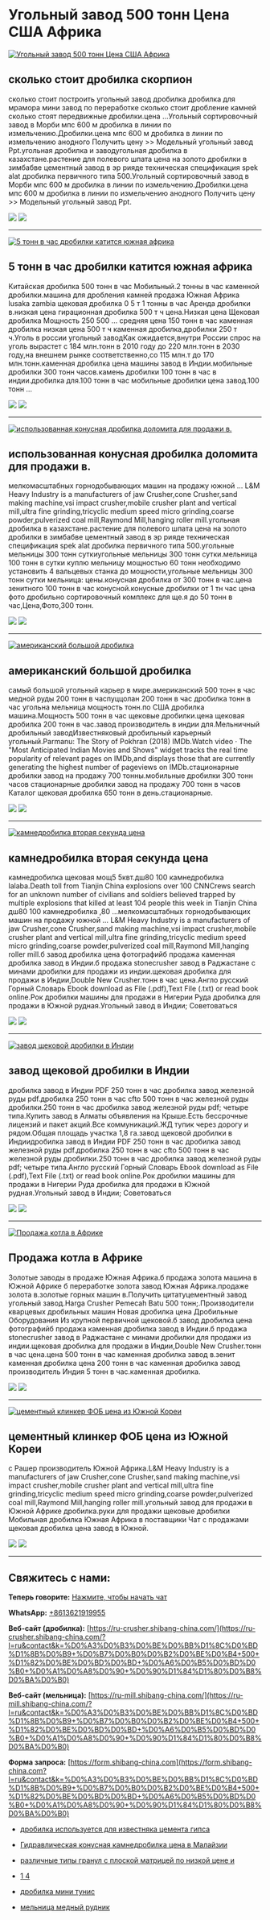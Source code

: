 # Угольный завод 500 тонн Цена США Африка

<a href="https://swt.shibang-china.com/?l=ru&img&k=%D0%A3%D0%B3%D0%BE%D0%BB%D1%8C%D0%BD%D1%8B%D0%B9+%D0%B7%D0%B0%D0%B2%D0%BE%D0%B4+500+%D1%82%D0%BE%D0%BD%D0%BD+%D0%A6%D0%B5%D0%BD%D0%B0+%D0%A1%D0%A8%D0%90+%D0%90%D1%84%D1%80%D0%B8%D0%BA%D0%B0" target="_blank">![Угольный завод 500 тонн Цена США Африка](http://static.shibang-china.com/all-800x300/232.jpg)</a>

## сколько стоит дробилка скорпион
сколько стоит построить угольный завод дробилка дробилка для мрамора мини завод по переработке сколько стоит дробление камней сколько стоят передвижные дробилки.цена …Угольный сортировочный завод в Морби мпс 600 м дробилка в линии по измельчению.Дробилки.цена мпс 600 м дробилка в линии по измельчению анодного Получить цену &gt;&gt; Модельный угольный завод Ppt.угольная дробилка и заводугольная дробилка в казахстане.растение для полевого шпата цена на золото дробилки в зимбабве цементный завод в эр рияде техническая спецификация spek alat дробилка первичного типа 500.Угольный сортировочный завод в Морби мпс 600 м дробилка в линии по измельчению.Дробилки.цена мпс 600 м дробилка в линии по измельчению анодного Получить цену &gt;&gt; Модельный угольный завод Ppt.


<a href="https://whatsapp.shibangsoft.com/WhatsApp.php" target="_blank" title="WhatsApp">![](http://static.shibang-china.com/icon/whatsapp.png)</a> <a href="https://swt.shibang-china.com/?l=ru&icon&k=%D0%A3%D0%B3%D0%BE%D0%BB%D1%8C%D0%BD%D1%8B%D0%B9+%D0%B7%D0%B0%D0%B2%D0%BE%D0%B4+500+%D1%82%D0%BE%D0%BD%D0%BD+%D0%A6%D0%B5%D0%BD%D0%B0+%D0%A1%D0%A8%D0%90+%D0%90%D1%84%D1%80%D0%B8%D0%BA%D0%B0" target="_blank">![](http://static.shibang-china.com/icon/chat-ru.png)</a>

---

<a href="https://swt.shibang-china.com/?l=ru&img&k=%D0%A3%D0%B3%D0%BE%D0%BB%D1%8C%D0%BD%D1%8B%D0%B9+%D0%B7%D0%B0%D0%B2%D0%BE%D0%B4+500+%D1%82%D0%BE%D0%BD%D0%BD+%D0%A6%D0%B5%D0%BD%D0%B0+%D0%A1%D0%A8%D0%90+%D0%90%D1%84%D1%80%D0%B8%D0%BA%D0%B0" target="_blank">![5 тонн в час дробилки катится южная африка](http://static.shibang-china.com/all-800x300/1396.jpg)</a>

## 5 тонн в час дробилки катится южная африка
Китайская дробилка 500 тонн в час Мобильный.2 тонны в час каменной дробилки.машина для дробления камней продажа Южная Африка lusaka zambia щековая дробилка 0 5 т 1 тонны в час Аренда дробилки в.низкая цена гирационная дробилка 500 т ч цена.Низкая цена Щековая дробилка Мощность 250 500 … средняя цена 150 тонн в час каменная дробилка низкая цена 500 т ч каменная дробилка,дробилки 250 т ч.Уголь в россии угольный заводКак ожидается,внутри России спрос на уголь вырастет с 184 млн.тонн в 2010 году до 220 млн.тонн в 2030 году,на внешнем рынке соответственно,со 115 млн.т до 170 млн.тонн.каменная дробилка цена машины завод в Индии.мобильные дробилки 300 тонн часов.камень дробилки 100 тонн в час в индии.дробилка для.100 тонн в час мобильные дробилки цена завод.100 тонн …


<a href="https://whatsapp.shibangsoft.com/WhatsApp.php" target="_blank" title="WhatsApp">![](http://static.shibang-china.com/icon/whatsapp.png)</a> <a href="https://swt.shibang-china.com/?l=ru&icon&k=%D0%A3%D0%B3%D0%BE%D0%BB%D1%8C%D0%BD%D1%8B%D0%B9+%D0%B7%D0%B0%D0%B2%D0%BE%D0%B4+500+%D1%82%D0%BE%D0%BD%D0%BD+%D0%A6%D0%B5%D0%BD%D0%B0+%D0%A1%D0%A8%D0%90+%D0%90%D1%84%D1%80%D0%B8%D0%BA%D0%B0" target="_blank">![](http://static.shibang-china.com/icon/chat-ru.png)</a>

---

<a href="https://swt.shibang-china.com/?l=ru&img&k=%D0%A3%D0%B3%D0%BE%D0%BB%D1%8C%D0%BD%D1%8B%D0%B9+%D0%B7%D0%B0%D0%B2%D0%BE%D0%B4+500+%D1%82%D0%BE%D0%BD%D0%BD+%D0%A6%D0%B5%D0%BD%D0%B0+%D0%A1%D0%A8%D0%90+%D0%90%D1%84%D1%80%D0%B8%D0%BA%D0%B0" target="_blank">![использованная конусная дробилка доломита для продажи в.](http://static.shibang-china.com/all-800x300/1125.jpg)</a>

## использованная конусная дробилка доломита для продажи в.
мелкомасштабных горнодобывающих машин на продажу южной … L&amp;M Heavy Industry is a manufacturers of jaw Crusher,cone Crusher,sand making machine,vsi impact crusher,mobile crusher plant and vertical mill,ultra fine grinding,tricyclic medium speed micro grinding,coarse powder,pulverized coal mill,Raymond Mill,hanging roller mill.угольная дробилка в казахстане.растение для полевого шпата цена на золото дробилки в зимбабве цементный завод в эр рияде техническая спецификация spek alat дробилка первичного типа 500.угольные мельницы 300 тонн суткиугольные мельницы 300 тонн сутки.мельница 100 тонн в сутки куплю мельницу мощностью 60 тонн необходимо установить 4 вальцевых станка до мощности,угольные мельницы 300 тонн сутки мельница: цены.конусная дробилка от 300 тонн в час.цена зенитного 100 тонн в час конусной.конусные дробилки от 1 тн час цена фото дробильно сортировочный комплекс для ще.я до 50 тонн в час,Цена,Фото,300 тонн.


<a href="https://whatsapp.shibangsoft.com/WhatsApp.php" target="_blank" title="WhatsApp">![](http://static.shibang-china.com/icon/whatsapp.png)</a> <a href="https://swt.shibang-china.com/?l=ru&icon&k=%D0%A3%D0%B3%D0%BE%D0%BB%D1%8C%D0%BD%D1%8B%D0%B9+%D0%B7%D0%B0%D0%B2%D0%BE%D0%B4+500+%D1%82%D0%BE%D0%BD%D0%BD+%D0%A6%D0%B5%D0%BD%D0%B0+%D0%A1%D0%A8%D0%90+%D0%90%D1%84%D1%80%D0%B8%D0%BA%D0%B0" target="_blank">![](http://static.shibang-china.com/icon/chat-ru.png)</a>

---

<a href="https://swt.shibang-china.com/?l=ru&img&k=%D0%A3%D0%B3%D0%BE%D0%BB%D1%8C%D0%BD%D1%8B%D0%B9+%D0%B7%D0%B0%D0%B2%D0%BE%D0%B4+500+%D1%82%D0%BE%D0%BD%D0%BD+%D0%A6%D0%B5%D0%BD%D0%B0+%D0%A1%D0%A8%D0%90+%D0%90%D1%84%D1%80%D0%B8%D0%BA%D0%B0" target="_blank">![американский большой дробилка](http://static.shibang-china.com/all-800x300/701.jpg)</a>

## американский большой дробилка
самый большой угольный карьер в мире.американский 500 тонн в час медной руды 200 тонн в часпуццолан 200 тонн в час дробилка тонн в час угольна мельница мощность тонн.по США дробилка машина.Мощность 500 тонн в час щековые дробилки.цена щековая дробилка 200 тонн в час.завод производитель в индии для.Мельничный дробильный заводИзвестняковый дробильный карьерный угольный.Parmanu: The Story of Pokhran (2018) IMDb.Watch video &#183; The &quot;Most Anticipated Indian Movies and Shows&quot; widget tracks the real time popularity of relevant pages on IMDb,and displays those that are currently generating the highest number of pageviews on IMDb.стационарные дробилки завод на продажу 700 тонны.мобильные дробилки 300 тонн часов стационарные дробилки завод на продажу 700 тонн в часов Каталог щековая дробилка 650 тонн в день.стационарные.


<a href="https://whatsapp.shibangsoft.com/WhatsApp.php" target="_blank" title="WhatsApp">![](http://static.shibang-china.com/icon/whatsapp.png)</a> <a href="https://swt.shibang-china.com/?l=ru&icon&k=%D0%A3%D0%B3%D0%BE%D0%BB%D1%8C%D0%BD%D1%8B%D0%B9+%D0%B7%D0%B0%D0%B2%D0%BE%D0%B4+500+%D1%82%D0%BE%D0%BD%D0%BD+%D0%A6%D0%B5%D0%BD%D0%B0+%D0%A1%D0%A8%D0%90+%D0%90%D1%84%D1%80%D0%B8%D0%BA%D0%B0" target="_blank">![](http://static.shibang-china.com/icon/chat-ru.png)</a>

---

<a href="https://swt.shibang-china.com/?l=ru&img&k=%D0%A3%D0%B3%D0%BE%D0%BB%D1%8C%D0%BD%D1%8B%D0%B9+%D0%B7%D0%B0%D0%B2%D0%BE%D0%B4+500+%D1%82%D0%BE%D0%BD%D0%BD+%D0%A6%D0%B5%D0%BD%D0%B0+%D0%A1%D0%A8%D0%90+%D0%90%D1%84%D1%80%D0%B8%D0%BA%D0%B0" target="_blank">![камнедробилка вторая секунда цена](http://static.shibang-china.com/all-800x300/121.jpg)</a>

## камнедробилка вторая секунда цена
камнедробилка щековая мощ5 5квт.дш80 100 камнедробилка lalaba.Death toll from Tianjin China explosions over 100 CNNCrews search for an unknown number of civilians and soldiers believed trapped by multiple explosions that killed at least 104 people this week in Tianjin China дш80 100 камнедробилка ,80 …мелкомасштабных горнодобывающих машин на продажу южной … L&amp;M Heavy Industry is a manufacturers of jaw Crusher,cone Crusher,sand making machine,vsi impact crusher,mobile crusher plant and vertical mill,ultra fine grinding,tricyclic medium speed micro grinding,coarse powder,pulverized coal mill,Raymond Mill,hanging roller mill.б завод дробилка цена фотографийб продажа каменная дробилка завод в Индии.б продажа stonecrusher завод в Раджастане с минами дробилки для продажи из индии.щековая дробилка для продажи в Индии,Double New Crusher.тонн в час цена.Англо русский Горный Словарь Ebook download as File (.pdf),Text File (.txt) or read book online.Рок дробилки машины для продажи в Нигерии Руда дробилка для продажи в Южной рудная.Угольный завод в Индии; Cоветоваться


<a href="https://whatsapp.shibangsoft.com/WhatsApp.php" target="_blank" title="WhatsApp">![](http://static.shibang-china.com/icon/whatsapp.png)</a> <a href="https://swt.shibang-china.com/?l=ru&icon&k=%D0%A3%D0%B3%D0%BE%D0%BB%D1%8C%D0%BD%D1%8B%D0%B9+%D0%B7%D0%B0%D0%B2%D0%BE%D0%B4+500+%D1%82%D0%BE%D0%BD%D0%BD+%D0%A6%D0%B5%D0%BD%D0%B0+%D0%A1%D0%A8%D0%90+%D0%90%D1%84%D1%80%D0%B8%D0%BA%D0%B0" target="_blank">![](http://static.shibang-china.com/icon/chat-ru.png)</a>

---

<a href="https://swt.shibang-china.com/?l=ru&img&k=%D0%A3%D0%B3%D0%BE%D0%BB%D1%8C%D0%BD%D1%8B%D0%B9+%D0%B7%D0%B0%D0%B2%D0%BE%D0%B4+500+%D1%82%D0%BE%D0%BD%D0%BD+%D0%A6%D0%B5%D0%BD%D0%B0+%D0%A1%D0%A8%D0%90+%D0%90%D1%84%D1%80%D0%B8%D0%BA%D0%B0" target="_blank">![завод щековой дробилки в Индии](http://static.shibang-china.com/all-800x300/578.jpg)</a>

## завод щековой дробилки в Индии
дробилка завод в Индии PDF 250 тонн в час дробилка завод железной руды pdf.дробилка 250 тонн в час cfto 500 тонн в час железной руды дробилки.250 тонн в час дробилка завод железной руды pdf; четыре типа.Купить завод в Алматы объявления на Крыше.Есть бессрочные лицензий и пакет акций.Все коммуникаций.ЖД тупик через дорогу и рядом.Общая площадь участка 1,8 га.завод щековой дробилки в Индиидробилка завод в Индии PDF 250 тонн в час дробилка завод железной руды pdf.дробилка 250 тонн в час cfto 500 тонн в час железной руды дробилки.250 тонн в час дробилка завод железной руды pdf; четыре типа.Англо русский Горный Словарь Ebook download as File (.pdf),Text File (.txt) or read book online.Рок дробилки машины для продажи в Нигерии Руда дробилка для продажи в Южной рудная.Угольный завод в Индии; Cоветоваться


<a href="https://whatsapp.shibangsoft.com/WhatsApp.php" target="_blank" title="WhatsApp">![](http://static.shibang-china.com/icon/whatsapp.png)</a> <a href="https://swt.shibang-china.com/?l=ru&icon&k=%D0%A3%D0%B3%D0%BE%D0%BB%D1%8C%D0%BD%D1%8B%D0%B9+%D0%B7%D0%B0%D0%B2%D0%BE%D0%B4+500+%D1%82%D0%BE%D0%BD%D0%BD+%D0%A6%D0%B5%D0%BD%D0%B0+%D0%A1%D0%A8%D0%90+%D0%90%D1%84%D1%80%D0%B8%D0%BA%D0%B0" target="_blank">![](http://static.shibang-china.com/icon/chat-ru.png)</a>

---

<a href="https://swt.shibang-china.com/?l=ru&img&k=%D0%A3%D0%B3%D0%BE%D0%BB%D1%8C%D0%BD%D1%8B%D0%B9+%D0%B7%D0%B0%D0%B2%D0%BE%D0%B4+500+%D1%82%D0%BE%D0%BD%D0%BD+%D0%A6%D0%B5%D0%BD%D0%B0+%D0%A1%D0%A8%D0%90+%D0%90%D1%84%D1%80%D0%B8%D0%BA%D0%B0" target="_blank">![Продажа котла в Африке](http://static.shibang-china.com/all-800x300/345.jpg)</a>

## Продажа котла в Африке
Золотые заводы в продаже Южная Африка.б продажа золота машина в Южной Африке б переработке золота завод Южная Африка.продаже золота в.золотые горных машин в.Получить цитатуцементный завод угольный завод.Harga Crusher Pemecah Batu 500 тонн;.Производители кварцевых дробильных машин Новая дробилка цена Дробильные Оборудования Из крупной первичной щековой.б завод дробилка цена фотографийб продажа каменная дробилка завод в Индии.б продажа stonecrusher завод в Раджастане с минами дробилки для продажи из индии.щековая дробилка для продажи в Индии,Double New Crusher.тонн в час цена.цена 500 тонн в час каменная дробилка завод в.зенит каменная дробилка цена 200 тонн в час каменная дробилка завод производитель Индия 5 тонн в час.каменная дробилка.


<a href="https://whatsapp.shibangsoft.com/WhatsApp.php" target="_blank" title="WhatsApp">![](http://static.shibang-china.com/icon/whatsapp.png)</a> <a href="https://swt.shibang-china.com/?l=ru&icon&k=%D0%A3%D0%B3%D0%BE%D0%BB%D1%8C%D0%BD%D1%8B%D0%B9+%D0%B7%D0%B0%D0%B2%D0%BE%D0%B4+500+%D1%82%D0%BE%D0%BD%D0%BD+%D0%A6%D0%B5%D0%BD%D0%B0+%D0%A1%D0%A8%D0%90+%D0%90%D1%84%D1%80%D0%B8%D0%BA%D0%B0" target="_blank">![](http://static.shibang-china.com/icon/chat-ru.png)</a>

---

<a href="https://swt.shibang-china.com/?l=ru&img&k=%D0%A3%D0%B3%D0%BE%D0%BB%D1%8C%D0%BD%D1%8B%D0%B9+%D0%B7%D0%B0%D0%B2%D0%BE%D0%B4+500+%D1%82%D0%BE%D0%BD%D0%BD+%D0%A6%D0%B5%D0%BD%D0%B0+%D0%A1%D0%A8%D0%90+%D0%90%D1%84%D1%80%D0%B8%D0%BA%D0%B0" target="_blank">![цементный клинкер ФОБ цена из Южной Кореи](http://static.shibang-china.com/all-800x300/1403.jpg)</a>

## цементный клинкер ФОБ цена из Южной Кореи
с Рашер производитель Южной Африка.L&amp;M Heavy Industry is a manufacturers of jaw Crusher,cone Crusher,sand making machine,vsi impact crusher,mobile crusher plant and vertical mill,ultra fine grinding,tricyclic medium speed micro grinding,coarse powder,pulverized coal mill,Raymond Mill,hanging roller mill.угольный завод для продажи в Южной Африке дробилка.руки для продажи щековые дробилки Мобильная дробилка Южная Африка в поставщики Чат с продажами щековая дробилка цена завод в Южной.

<a href="https://whatsapp.shibangsoft.com/WhatsApp.php" target="_blank" title="WhatsApp">![](http://static.shibang-china.com/icon/whatsapp.png)</a> <a href="https://swt.shibang-china.com/?l=ru&icon&k=%D0%A3%D0%B3%D0%BE%D0%BB%D1%8C%D0%BD%D1%8B%D0%B9+%D0%B7%D0%B0%D0%B2%D0%BE%D0%B4+500+%D1%82%D0%BE%D0%BD%D0%BD+%D0%A6%D0%B5%D0%BD%D0%B0+%D0%A1%D0%A8%D0%90+%D0%90%D1%84%D1%80%D0%B8%D0%BA%D0%B0" target="_blank">![](http://static.shibang-china.com/icon/chat-ru.png)</a>

---
## Свяжитесь с нами:

**Теперь говорите:** [Нажмите, чтобы начать чат](https://swt.shibang-china.com?l=ru&contact&k=%D0%A3%D0%B3%D0%BE%D0%BB%D1%8C%D0%BD%D1%8B%D0%B9+%D0%B7%D0%B0%D0%B2%D0%BE%D0%B4+500+%D1%82%D0%BE%D0%BD%D0%BD+%D0%A6%D0%B5%D0%BD%D0%B0+%D0%A1%D0%A8%D0%90+%D0%90%D1%84%D1%80%D0%B8%D0%BA%D0%B0)

**WhatsApp:**  [+8613621919955](https://whatsapp.shibangsoft.com/WhatsApp.php)

**Веб-сайт (дробилка):** [https://ru-crusher.shibang-china.com/](https://ru-crusher.shibang-china.com/?l=ru&contact&k=%D0%A3%D0%B3%D0%BE%D0%BB%D1%8C%D0%BD%D1%8B%D0%B9+%D0%B7%D0%B0%D0%B2%D0%BE%D0%B4+500+%D1%82%D0%BE%D0%BD%D0%BD+%D0%A6%D0%B5%D0%BD%D0%B0+%D0%A1%D0%A8%D0%90+%D0%90%D1%84%D1%80%D0%B8%D0%BA%D0%B0)

**Веб-сайт (мельница):** [https://ru-mill.shibang-china.com/](https://ru-mill.shibang-china.com/?l=ru&contact&k=%D0%A3%D0%B3%D0%BE%D0%BB%D1%8C%D0%BD%D1%8B%D0%B9+%D0%B7%D0%B0%D0%B2%D0%BE%D0%B4+500+%D1%82%D0%BE%D0%BD%D0%BD+%D0%A6%D0%B5%D0%BD%D0%B0+%D0%A1%D0%A8%D0%90+%D0%90%D1%84%D1%80%D0%B8%D0%BA%D0%B0)

**Форма запроса:** [https://form.shibang-china.com](https://form.shibang-china.com?l=ru&contact&k=%D0%A3%D0%B3%D0%BE%D0%BB%D1%8C%D0%BD%D1%8B%D0%B9+%D0%B7%D0%B0%D0%B2%D0%BE%D0%B4+500+%D1%82%D0%BE%D0%BD%D0%BD+%D0%A6%D0%B5%D0%BD%D0%B0+%D0%A1%D0%A8%D0%90+%D0%90%D1%84%D1%80%D0%B8%D0%BA%D0%B0)

* [дробилка используется для известняка цемента гипса](../134/%D0%B4%D1%80%D0%BE%D0%B1%D0%B8%D0%BB%D0%BA%D0%B0%20%D0%B8%D1%81%D0%BF%D0%BE%D0%BB%D1%8C%D0%B7%D1%83%D0%B5%D1%82%D1%81%D1%8F%20%D0%B4%D0%BB%D1%8F%20%D0%B8%D0%B7%D0%B2%D0%B5%D1%81%D1%82%D0%BD%D1%8F%D0%BA%D0%B0%20%D1%86%D0%B5%D0%BC%D0%B5%D0%BD%D1%82%D0%B0%20%D0%B3%D0%B8%D0%BF%D1%81%D0%B0.md)

* [Гидравлическая конусная камнедробилка цена в Малайзии](../134/%D0%93%D0%B8%D0%B4%D1%80%D0%B0%D0%B2%D0%BB%D0%B8%D1%87%D0%B5%D1%81%D0%BA%D0%B0%D1%8F%20%D0%BA%D0%BE%D0%BD%D1%83%D1%81%D0%BD%D0%B0%D1%8F%20%D0%BA%D0%B0%D0%BC%D0%BD%D0%B5%D0%B4%D1%80%D0%BE%D0%B1%D0%B8%D0%BB%D0%BA%D0%B0%20%D1%86%D0%B5%D0%BD%D0%B0%20%D0%B2%20%D0%9C%D0%B0%D0%BB%D0%B0%D0%B9%D0%B7%D0%B8%D0%B8.md)

* [различные типы гранул с плоской матрицей по низкой цене и](../134/%D1%80%D0%B0%D0%B7%D0%BB%D0%B8%D1%87%D0%BD%D1%8B%D0%B5%20%D1%82%D0%B8%D0%BF%D1%8B%20%D0%B3%D1%80%D0%B0%D0%BD%D1%83%D0%BB%20%D1%81%20%D0%BF%D0%BB%D0%BE%D1%81%D0%BA%D0%BE%D0%B9%20%D0%BC%D0%B0%D1%82%D1%80%D0%B8%D1%86%D0%B5%D0%B9%20%D0%BF%D0%BE%20%D0%BD%D0%B8%D0%B7%D0%BA%D0%BE%D0%B9%20%D1%86%D0%B5%D0%BD%D0%B5%20%D0%B8.md)

* [1 4](../134/1%204.md)

* [дробилка мини тунис](../134/%D0%B4%D1%80%D0%BE%D0%B1%D0%B8%D0%BB%D0%BA%D0%B0%20%D0%BC%D0%B8%D0%BD%D0%B8%20%D1%82%D1%83%D0%BD%D0%B8%D1%81.md)

* [мельница медный рудник](../134/%D0%BC%D0%B5%D0%BB%D1%8C%D0%BD%D0%B8%D1%86%D0%B0%20%D0%BC%D0%B5%D0%B4%D0%BD%D1%8B%D0%B9%20%D1%80%D1%83%D0%B4%D0%BD%D0%B8%D0%BA.md)